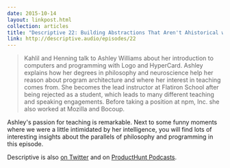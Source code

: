```yaml
---
date: 2015-10-14
layout: linkpost.html
collection: articles
title: "Descriptive 22: Building Abstractions That Aren't Ahistorical with Ashley Williams"
link: http://descriptive.audio/episodes/22
---
```


> Kahlil and Henning talk to Ashley Williams about her introduction to computers and programming with Logo and HyperCard. Ashley explains how her degrees in philosophy and neuroscience help her reason about program architecture and where her interest in teaching comes from. She becomes the lead instructor at Flatiron School after being rejected as a student, which leads to many different teaching and speaking engagements. Before taking a position at npm, Inc. she also worked at Mozilla and Bocoup.

Ashley's passion for teaching is remarkable. Next to some funny moments where we were a little intimidated by her intelligence, you will find lots of interesting insights about the parallels of philosophy and programming in this episode.

Descriptive is also [on Twitter](http://twitter.com/descriptivepod) and on [ProductHunt Podcasts](https://www.producthunt.com/podcasts/descriptive-22-with-ashley-williams).
